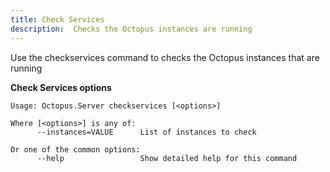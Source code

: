 ```yaml
---
title: Check Services
description:  Checks the Octopus instances are running
---
```


Use the checkservices command to checks the Octopus instances that are running

**Check Services options**

```text
Usage: Octopus.Server checkservices [<options>]

Where [<options>] is any of:
      --instances=VALUE      List of instances to check

Or one of the common options:
      --help                 Show detailed help for this command
```

